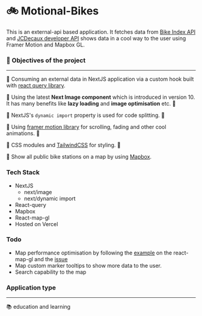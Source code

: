 # 🚲 Motional-Bikes

This is an external-api based application. It fetches data from [Bike Index API](https://bikeindex.org/documentation/api_v3#!/selections/GET_version_selections_colors_format_get_0) and [JCDecaux developer API](https://developer.jcdecaux.com/#/home) shows data in a cool way to the user using Framer Motion and Mapbox GL.

### 🎯 Objectives of the project 
---
🚀 Consuming an external data in NextJS application via a custom hook built with [react query library](https://github.com/tannerlinsley/react-query).

🚀 Using the latest **Next Image component** which is introduced in version 10. It has many benefits like **lazy loading** and **image optimisation** etc. 😬

🚀 NextJS's `dynamic import` property is used for code splitting. 🏬

🚀 Using [framer motion library](https://github.com/framer/motion) for scrolling, fading and other cool animations. 🎥

🚀 CSS modules and [TailwindCSS](https://tailwindcss.com/) for styling. 🌈

🚀 Show all public bike stations on a map by using [Mapbox](https://docs.mapbox.com/mapbox-gl-js/api/).

### Tech Stack
- NextJS
  - next/image
  - next/dynamic import
- React-query
- Mapbox
- React-map-gl
- Hosted on Vercel

### Todo
- Map performance optimisation by following the [example](https://github.com/visgl/react-map-gl/tree/master/examples/geojson) on the react-map-gl and the [issue](https://github.com/visgl/react-map-gl/issues/750)
- Map custom marker tooltips to show more data to the user.
- Search capability to the map

### Application type
---
📚 education and learning 
